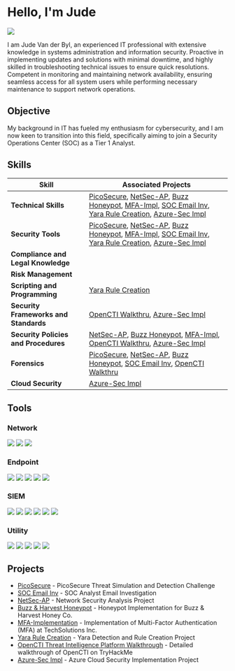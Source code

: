 # Hello, I'm Jude
<a href="https://www.linkedin.com/in/judevdbyl/"><img src="https://img.shields.io/badge/-LinkedIn-0072b1?&style=for-the-badge&logo=linkedin&logoColor=white" /></a>

I am Jude Van der Byl, an experienced IT professional with extensive knowledge in systems administration and information security. Proactive in implementing updates and solutions with minimal downtime, and highly skilled in troubleshooting technical issues to ensure quick resolutions. Competent in monitoring and maintaining network availability, ensuring seamless access for all system users while performing necessary maintenance to support network operations.

## Objective

My background in IT has fueled my enthusiasm for cybersecurity, and I am now keen to transition into this field, specifically aiming to join a Security Operations Center (SOC) as a Tier 1 Analyst.

## Skills

| Skill                                  | Associated Projects                                                                                                                                                                                                                                      |
|----------------------------------------|----------------------------------------------------------------------------------------------------------------------------------------------------------------------------------------------------------------------------------------------------------|
| **Technical Skills**                   | [PicoSecure](https://github.com/JudeVdByl/PicoSecure-Threat-Simulation-and-Detection-Challenge/blob/main/README.md#tools-used), [NetSec-AP](https://github.com/JudeVdByl/Network-Security-Analysis-Project/blob/main/README.md), [Buzz Honeypot](https://github.com/JudeVdByl/Cyber-Deception-and-Defense-Project-Honeypot-Implementation-for-Buzz-Harvest-Honey-Co./tree/main), [MFA-Impl](https://github.com/JudeVdByl/Implementation-of-Multi-Factor-Authentication-MFA-at-TechSolutions-Inc.), [SOC Email Inv](https://github.com/JudeVdByl/SOC-Analyst-Email-Investigation), [Yara Rule Creation](https://github.com/JudeVdByl/Yara-Detection-and-Rule-Creation-Project/tree/main), [Azure-Sec Impl](https://github.com/JudeVdByl/Azure-Cloud-Security-Implementation-Project) |
| **Security Tools**                     | [PicoSecure](https://github.com/JudeVdByl/PicoSecure-Threat-Simulation-and-Detection-Challenge/blob/main/README.md#tools-used), [NetSec-AP](https://github.com/JudeVdByl/Network-Security-Analysis-Project/blob/main/README.md), [Buzz Honeypot](https://github.com/JudeVdByl/Cyber-Deception-and-Defense-Project-Honeypot-Implementation-for-Buzz-Harvest-Honey-Co./tree/main), [MFA-Impl](https://github.com/JudeVdByl/Implementation-of-Multi-Factor-Authentication-MFA-at-TechSolutions-Inc.), [SOC Email Inv](https://github.com/JudeVdByl/SOC-Analyst-Email-Investigation), [Yara Rule Creation](https://github.com/JudeVdByl/Yara-Detection-and-Rule-Creation-Project/tree/main), [Azure-Sec Impl](https://github.com/JudeVdByl/Azure-Cloud-Security-Implementation-Project) |
| **Compliance and Legal Knowledge**     |                                                                                                                                                                                                                                                          |
| **Risk Management**                    |                                                                                                                                                                                                                                                          |
| **Scripting and Programming**          | [Yara Rule Creation](https://github.com/JudeVdByl/Yara-Detection-and-Rule-Creation-Project/tree/main)                                                                                                                                                     |
| **Security Frameworks and Standards**  | [OpenCTI Walkthru](#), [Azure-Sec Impl](https://github.com/JudeVdByl/Azure-Cloud-Security-Implementation-Project)                                                                                                                                                                    |
| **Security Policies and Procedures**   | [NetSec-AP](https://github.com/JudeVdByl/Network-Security-Analysis-Project/blob/main/README.md), [Buzz Honeypot](https://github.com/JudeVdByl/Cyber-Deception-and-Defense-Project-Honeypot-Implementation-for-Buzz-Harvest-Honey-Co./tree/main), [MFA-Impl](https://github.com/JudeVdByl/Implementation-of-Multi-Factor-Authentication-MFA-at-TechSolutions-Inc.), [OpenCTI Walkthru](#), [Azure-Sec Impl](https://github.com/JudeVdByl/Azure-Cloud-Security-Implementation-Project)                                                                                           |
| **Forensics**                          | [PicoSecure](https://github.com/JudeVdByl/PicoSecure-Threat-Simulation-and-Detection-Challenge/blob/main/README.md#tools-used), [NetSec-AP](https://github.com/JudeVdByl/Network-Security-Analysis-Project/blob/main/README.md), [Buzz Honeypot](https://github.com/JudeVdByl/Cyber-Deception-and-Defense-Project-Honeypot-Implementation-for-Buzz-Harvest-Honey-Co./tree/main), [SOC Email Inv](https://github.com/JudeVdByl/SOC-Analyst-Email-Investigation), [OpenCTI Walkthru](#) |
| **Cloud Security**                     | [Azure-Sec Impl](https://github.com/JudeVdByl/Azure-Cloud-Security-Implementation-Project)                                                                                                                                                                                                                                                         |


## Tools

### Network
<img src="https://img.shields.io/badge/-Wireshark-306998?style=for-the-badge&logo=Wireshark&logoColor=white" /> <img src="https://img.shields.io/badge/-Nmap-000000?style=for-the-badge&logo=Nmap&logoColor=white" /> <img src="https://img.shields.io/badge/-Zenmap-FF5733?style=for-the-badge&logo=Zenmap&logoColor=white" />

### Endpoint
<img src="https://img.shields.io/badge/-Dionaea-9C27B0?style=for-the-badge&logo=Dionaea&logoColor=white" /> <img src="https://img.shields.io/badge/-Yara-FF0000?style=for-the-badge&logo=Yara&logoColor=white" /> <img src="https://img.shields.io/badge/-Loki-003366?style=for-the-badge&logo=Loki&logoColor=white" /> <img src="https://img.shields.io/badge/-yarGen-4B0082?style=for-the-badge&logo=yarGen&logoColor=white" /> <img src="https://img.shields.io/badge/-Valhalla-008080?style=for-the-badge&logo=Valhalla&logoColor=white" />

### SIEM
<img src="https://img.shields.io/badge/-Cisco%20Talos%20Intelligence-FF5733?style=for-the-badge&logo=Cisco&logoColor=white" /> <img src="https://img.shields.io/badge/-PicoSecure-5A5A5A?style=for-the-badge&logo=Secure&logoColor=white" /> <img src="https://img.shields.io/badge/-ELK%20Stack-005571?style=for-the-badge&logo=Elastic&logoColor=white" /> <img src="https://img.shields.io/badge/-Splunk-000000?style=for-the-badge&logo=Splunk&logoColor=white" /> <img src="https://img.shields.io/badge/-THOR%20APT%20Scanner-800000?style=for-the-badge&logo=THOR&logoColor=white" /> <img src="https://img.shields.io/badge/-OpenCTI-4B0082?style=for-the-badge&logo=OpenCTI&logoColor=white" />

### Utility
<img src="https://img.shields.io/badge/-CyberChef-00A4CC?style=for-the-badge&logo=Chef&logoColor=white" /> <img src="https://img.shields.io/badge/-PhishTool-FF6600?style=for-the-badge&logo=Phishing&logoColor=white" /> <img src="https://img.shields.io/badge/-Thunderbird-4A90E2?style=for-the-badge&logo=Thunderbird&logoColor=white" /> <img src="https://img.shields.io/badge/-Microsoft%20Azure-0089D6?style=for-the-badge&logo=Microsoft-Azure&logoColor=white" /> <img src="https://img.shields.io/badge/-OKTA-007DC5?style=for-the-badge&logo=Okta&logoColor=white" />


## Projects
- [PicoSecure](https://github.com/JudeVdByl/PicoSecure-Threat-Simulation-and-Detection-Challenge/blob/main/README.md#tools-used) - PicoSecure Threat Simulation and Detection Challenge
- [SOC Email Inv](https://github.com/JudeVdByl/SOC-Analyst-Email-Investigation) - SOC Analyst Email Investigation
- [NetSec-AP](https://github.com/JudeVdByl/Network-Security-Analysis-Project/blob/main/README.md) - Network Security Analysis Project
- [Buzz & Harvest Honeypot](https://github.com/JudeVdByl/Cyber-Deception-and-Defense-Project-Honeypot-Implementation-for-Buzz-Harvest-Honey-Co./tree/main) - Honeypot Implementation for Buzz & Harvest Honey Co.
- [MFA-Implementation](https://github.com/JudeVdByl/Implementation-of-Multi-Factor-Authentication-MFA-at-TechSolutions-Inc.) - Implementation of Multi-Factor Authentication (MFA) at TechSolutions Inc.
- [Yara Rule Creation](https://github.com/JudeVdByl/Yara-Detection-and-Rule-Creation-Project/tree/main) - Yara Detection and Rule Creation Project
- [OpenCTI Threat Intelligence Platform Walkthrough](https://github.com/JudeVdByl/OpenCTI-Threat-Intelligence-Platform-Walkthrough) - Detailed walkthrough of OpenCTI on TryHackMe
- [Azure-Sec Impl](https://github.com/JudeVdByl/Azure-Cloud-Security-Implementation-Project) - Azure Cloud Security Implementation Project






